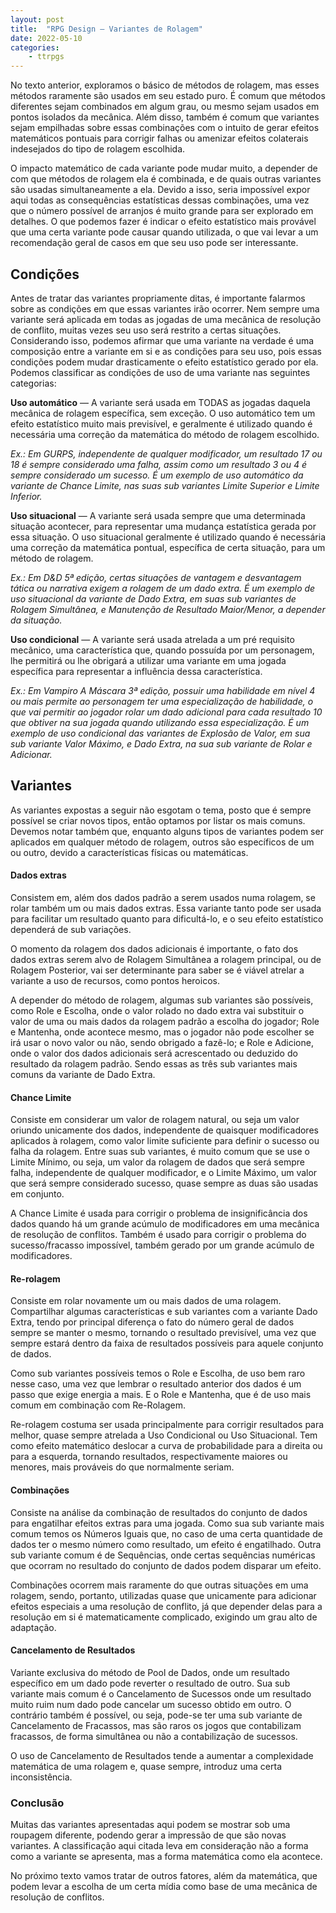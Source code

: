 ```yaml
---
layout: post
title:  "RPG Design — Variantes de Rolagem"
date: 2022-05-10
categories: 
    - ttrpgs
---
```


No texto anterior, exploramos o básico de métodos de rolagem, mas esses métodos raramente são usados em seu estado puro. É comum que métodos diferentes sejam combinados em algum grau, ou mesmo sejam usados em pontos isolados da mecânica. Além disso, também é comum que variantes sejam empilhadas sobre essas combinações com o intuito de gerar efeitos matemáticos pontuais para corrigir falhas ou amenizar efeitos colaterais indesejados do tipo de rolagem escolhida.

<!--more-->

O impacto matemático de cada variante pode mudar muito, a depender de com que métodos de rolagem ela é combinada, e de quais outras variantes são usadas simultaneamente a ela. Devido a isso, seria impossível expor aqui todas as consequências estatísticas dessas combinações, uma vez que o número possível de arranjos é muito grande para ser explorado em detalhes. O que podemos fazer é indicar o efeito estatístico mais provável que uma certa variante pode causar quando utilizada, o que vai levar a um recomendação geral de casos em que seu uso pode ser interessante.

## Condições

Antes de tratar das variantes propriamente ditas, é importante falarmos sobre as condições em que essas variantes irão ocorrer. Nem sempre uma variante será aplicada em todas as jogadas de uma mecânica de resolução de conflito, muitas vezes seu uso será restrito a certas situações. Considerando isso, podemos afirmar que uma variante na verdade é uma composição entre a variante em si e as condições para seu uso, pois essas condições podem mudar drasticamente o efeito estatístico gerado por ela. Podemos classificar as condições de uso de uma variante nas seguintes categorias:

**Uso automático** — A variante será usada em TODAS as jogadas daquela mecânica de rolagem específica, sem exceção. O uso automático tem um efeito estatístico muito mais previsível, e geralmente é utilizado quando é necessária uma correção da matemática do método de rolagem escolhido.

*Ex.: Em GURPS, independente de qualquer modificador, um resultado 17 ou 18 é sempre considerado uma falha, assim como um resultado 3 ou 4 é sempre considerado um sucesso. É um exemplo de uso automático da variante de Chance Limite, nas suas sub variantes Limite Superior e Limite Inferior.*

**Uso situacional** — A variante será usada sempre que uma determinada situação acontecer, para representar uma mudança estatística gerada por essa situação. O uso situacional geralmente é utilizado quando é necessária uma correção da matemática pontual, específica de certa situação, para um método de rolagem.

*Ex.: Em D&D 5ª edição, certas situações de vantagem e desvantagem tática ou narrativa exigem a rolagem de um dado extra. É um exemplo de uso situacional da variante de Dado Extra, em suas sub variantes de Rolagem Simultânea, e Manutenção de Resultado Maior/Menor, a depender da situação.*

**Uso condicional** — A variante será usada atrelada a um pré requisito mecânico, uma característica que, quando possuída por um personagem, lhe permitirá ou lhe obrigará a utilizar uma variante em uma jogada específica para representar a influência dessa característica.

*Ex.: Em Vampiro A Máscara 3ª edição, possuir uma habilidade em nível 4 ou mais permite ao personagem ter uma especialização de habilidade, o que vai permitir ao jogador rolar um dado adicional para cada resultado 10 que obtiver na sua jogada quando utilizando essa especialização. É um exemplo de uso condicional das variantes de Explosão de Valor, em sua sub variante Valor Máximo, e Dado Extra, na sua sub variante de Rolar e Adicionar.*

## Variantes

As variantes expostas a seguir não esgotam o tema, posto que é sempre possível se criar novos tipos, então optamos por listar os mais comuns. Devemos notar também que, enquanto alguns tipos de variantes podem ser aplicados em qualquer método de rolagem, outros são específicos de um ou outro, devido a características físicas ou matemáticas.

#### Dados extras

Consistem em, além dos dados padrão a serem usados numa rolagem, se rolar também um ou mais dados extras. Essa variante tanto pode ser usada para facilitar um resultado quanto para dificultá-lo, e o seu efeito estatístico dependerá de sub variações.

O momento da rolagem dos dados adicionais é importante, o fato dos dados extras serem alvo de Rolagem Simultânea a rolagem principal, ou de Rolagem Posterior, vai ser determinante para saber se é viável atrelar a variante a uso de recursos, como pontos heroicos.

A depender do método de rolagem, algumas sub variantes são possíveis, como Role e Escolha, onde o valor rolado no dado extra vai substituir o valor de uma ou mais dados da rolagem padrão a escolha do jogador; Role e Mantenha, onde acontece mesmo, mas o jogador não pode escolher se irá usar o novo valor ou não, sendo obrigado a fazê-lo; e Role e Adicione, onde o valor dos dados adicionais será acrescentado ou deduzido do resultado da rolagem padrão. Sendo essas as três sub variantes mais comuns da variante de Dado Extra.

#### Chance Limite

Consiste em considerar um valor de rolagem natural, ou seja um valor oriundo unicamente dos dados, independente de quaisquer modificadores aplicados à rolagem, como valor limite suficiente para definir o sucesso ou falha da rolagem. Entre suas sub variantes, é muito comum que se use o Limite Mínimo, ou seja, um valor da rolagem de dados que será sempre falha, independente de qualquer modificador, e o Limite Máximo, um valor que será sempre considerado sucesso, quase sempre as duas são usadas em conjunto.

A Chance Limite é usada para corrigir o problema de insignificância dos dados quando há um grande acúmulo de modificadores em uma mecânica de resolução de conflitos. Também é usado para corrigir o problema do sucesso/fracasso impossível, também gerado por um grande acúmulo de modificadores.

#### Re-rolagem

Consiste em rolar novamente um ou mais dados de uma rolagem. Compartilhar algumas características e sub variantes com a variante Dado Extra, tendo por principal diferença o fato do número geral de dados sempre se manter o mesmo, tornando o resultado previsível, uma vez que sempre estará dentro da faixa de resultados possíveis para aquele conjunto de dados.

Como sub variantes possíveis temos o Role e Escolha, de uso bem raro nesse caso, uma vez que lembrar o resultado anterior dos dados é um passo que exige energia a mais. E o Role e Mantenha, que é de uso mais comum em combinação com Re-Rolagem.

Re-rolagem costuma ser usada principalmente para corrigir resultados para melhor, quase sempre atrelada a Uso Condicional ou Uso Situacional. Tem como efeito matemático deslocar a curva de probabilidade para a direita ou para a esquerda, tornando resultados, respectivamente maiores ou menores, mais prováveis do que normalmente seriam.

#### Combinações

Consiste na análise da combinação de resultados do conjunto de dados para engatilhar efeitos extras para uma jogada. Como sua sub variante mais comum temos os Números Iguais que, no caso de uma certa quantidade de dados ter o mesmo número como resultado, um efeito é engatilhado. Outra sub variante comum é de Sequências, onde certas sequências numéricas que ocorram no resultado do conjunto de dados podem disparar um efeito.

Combinações ocorrem mais raramente do que outras situações em uma rolagem, sendo, portanto, utilizadas quase que unicamente para adicionar efeitos especiais a uma resolução de conflito, já que depender delas para a resolução em si é matematicamente complicado, exigindo um grau alto de adaptação.

#### Cancelamento de Resultados

Variante exclusiva do método de Pool de Dados, onde um resultado específico em um dado pode reverter o resultado de outro. Sua sub variante mais comum é o Cancelamento de Sucessos onde um resultado muito ruim num dado pode cancelar um sucesso obtido em outro. O contrário também é possível, ou seja, pode-se ter uma sub variante de Cancelamento de Fracassos, mas são raros os jogos que contabilizam fracassos, de forma simultânea ou não a contabilização de sucessos.

O uso de Cancelamento de Resultados tende a aumentar a complexidade matemática de uma rolagem e, quase sempre, introduz uma certa inconsistência.

### Conclusão

Muitas das variantes apresentadas aqui podem se mostrar sob uma roupagem diferente, podendo gerar a impressão de que são novas variantes. A classificação aqui citada leva em consideração não a forma como a variante se apresenta, mas a forma matemática como ela acontece.

No próximo texto vamos tratar de outros fatores, além da matemática, que podem levar a escolha de um certa mídia como base de uma mecânica de resolução de conflitos.
